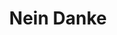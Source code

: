 ---
title: Nein Danke
category: paintings
series: emotion
year: 2017
image: Nein，Danke 803x1000.jpg
size: 80.3cmx100cm
materials: oil on canvas
---